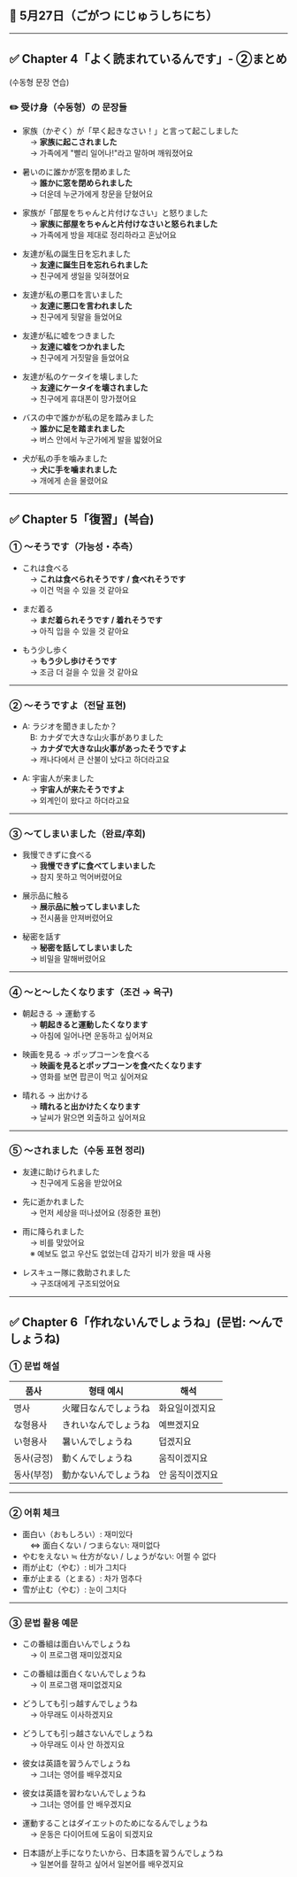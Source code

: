 ## 📅 5月27日（ごがつ にじゅうしちにち）

---

## ✅ Chapter 4「よく読まれているんです」- ②まとめ  
(수동형 문장 연습)

### ✏️ 受け身（수동형）の 문장들

- 家族（かぞく）が「早く起きなさい！」と言って起こしました  
　→ **家族に起こされました**  
　→ 가족에게 "빨리 일어나!"라고 말하며 깨워졌어요

- 暑いのに誰かが窓を閉めました  
　→ **誰かに窓を閉められました**  
　→ 더운데 누군가에게 창문을 닫혔어요

- 家族が「部屋をちゃんと片付けなさい」と怒りました  
　→ **家族に部屋をちゃんと片付けなさいと怒られました**  
　→ 가족에게 방을 제대로 정리하라고 혼났어요

- 友達が私の誕生日を忘れました  
　→ **友達に誕生日を忘れられました**  
　→ 친구에게 생일을 잊혀졌어요

- 友達が私の悪口を言いました  
　→ **友達に悪口を言われました**  
　→ 친구에게 뒷말을 들었어요

- 友達が私に嘘をつきました  
　→ **友達に嘘をつかれました**  
　→ 친구에게 거짓말을 들었어요

- 友達が私のケータイを壊しました  
　→ **友達にケータイを壊されました**  
　→ 친구에게 휴대폰이 망가졌어요

- バスの中で誰かが私の足を踏みました  
　→ **誰かに足を踏まれました**  
　→ 버스 안에서 누군가에게 발을 밟혔어요

- 犬が私の手を噛みました  
　→ **犬に手を噛まれました**  
　→ 개에게 손을 물렸어요

---

## ✅ Chapter 5「復習」(복습)

### ① ～そうです（가능성・추측）

- これは食べる  
　→ **これは食べられそうです / 食べれそうです**  
　→ 이건 먹을 수 있을 것 같아요

- まだ着る  
　→ **まだ着られそうです / 着れそうです**  
　→ 아직 입을 수 있을 것 같아요

- もう少し歩く  
　→ **もう少し歩けそうです**  
　→ 조금 더 걸을 수 있을 것 같아요

---

### ② ～そうですよ（전달 표현)

- A: ラジオを聞きましたか？  
　B: カナダで大きな山火事がありました  
　→ **カナダで大きな山火事があったそうですよ**  
　→ 캐나다에서 큰 산불이 났다고 하더라고요

- A: 宇宙人が来ました  
　→ **宇宙人が来たそうですよ**  
　→ 외계인이 왔다고 하더라고요

---

### ③ ～てしまいました（완료/후회)

- 我慢できずに食べる  
　→ **我慢できずに食べてしまいました**  
　→ 참지 못하고 먹어버렸어요

- 展示品に触る  
　→ **展示品に触ってしまいました**  
　→ 전시품을 만져버렸어요

- 秘密を話す  
　→ **秘密を話してしまいました**  
　→ 비밀을 말해버렸어요

---

### ④ ～と〜したくなります（조건 → 욕구)

- 朝起きる → 運動する  
　→ **朝起きると運動したくなります**  
　→ 아침에 일어나면 운동하고 싶어져요

- 映画を見る → ポップコーンを食べる  
　→ **映画を見るとポップコーンを食べたくなります**  
　→ 영화를 보면 팝콘이 먹고 싶어져요

- 晴れる → 出かける  
　→ **晴れると出かけたくなります**  
　→ 날씨가 맑으면 외출하고 싶어져요

---

### ⑤ ～されました（수동 표현 정리)

- 友達に助けられました  
　→ 친구에게 도움을 받았어요

- 先に逝かれました  
　→ 먼저 세상을 떠나셨어요 (정중한 표현)

- 雨に降られました  
　→ 비를 맞았어요  
　※ 예보도 없고 우산도 없었는데 갑자기 비가 왔을 때 사용

- レスキュー隊に救助されました  
　→ 구조대에게 구조되었어요

---

## ✅ Chapter 6「作れないんでしょうね」(문법: ～んでしょうね)

### ① 문법 해설

| 품사       | 형태 예시                | 해석                     |
|------------|-------------------------|--------------------------|
| 명사       | 火曜日なんでしょうね     | 화요일이겠지요            |
| な형용사   | きれいなんでしょうね     | 예쁘겠지요                |
| い형용사   | 暑いんでしょうね         | 덥겠지요                  |
| 동사(긍정) | 動くんでしょうね         | 움직이겠지요              |
| 동사(부정) | 動かないんでしょうね     | 안 움직이겠지요           |

---

### ② 어휘 체크

- 面白い（おもしろい）: 재미있다  
　⇔ 面白くない / つまらない: 재미없다  
- やむをえない ≒ 仕方がない / しょうがない: 어쩔 수 없다  
- 雨が止む（やむ）: 비가 그치다  
- 車が止まる（とまる）: 차가 멈추다  
- 雪が止む（やむ）: 눈이 그치다  

---

### ③ 문법 활용 예문

- この番組は面白いんでしょうね  
　→ 이 프로그램 재미있겠지요

- この番組は面白くないんでしょうね  
　→ 이 프로그램 재미없겠지요

- どうしても引っ越すんでしょうね  
　→ 아무래도 이사하겠지요

- どうしても引っ越さないんでしょうね  
　→ 아무래도 이사 안 하겠지요

- 彼女は英語を習うんでしょうね  
　→ 그녀는 영어를 배우겠지요

- 彼女は英語を習わないんでしょうね  
　→ 그녀는 영어를 안 배우겠지요

- 運動することはダイエットのためになるんでしょうね  
　→ 운동은 다이어트에 도움이 되겠지요

- 日本語が上手になりたいから、日本語を習うんでしょうね  
　→ 일본어를 잘하고 싶어서 일본어를 배우겠지요
